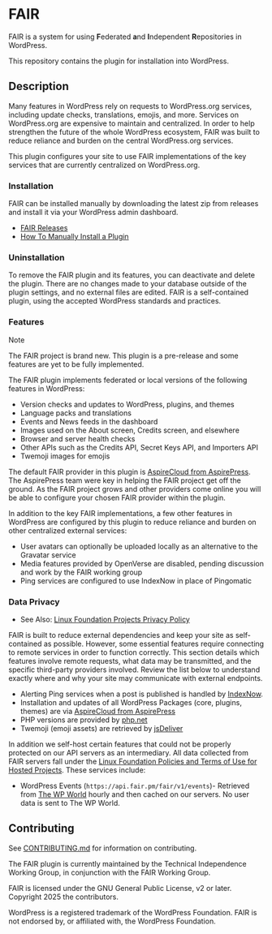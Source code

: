 # FAIR

FAIR is a system for using **F**ederated **a**nd **I**ndependent **R**epositories in WordPress.

This repository contains the plugin for installation into WordPress.

## Description

Many features in WordPress rely on requests to WordPress.org services, including update checks, translations, emojis, and more. Services on WordPress.org are expensive to maintain and centralized. In order to help strengthen the future of the whole WordPress ecosystem, FAIR was built to reduce reliance and burden on the central WordPress.org services.

This plugin configures your site to use FAIR implementations of the key services that are currently centralized on WordPress.org.

### Installation

FAIR can be installed manually by downloading the latest zip from releases and install it via your WordPress admin dashboard.

* [FAIR Releases](https://github.com/fairpm/fair-plugin/releases)
* [How To Manually Install a Plugin](https://wordpress.org/documentation/article/manage-plugins/#manual-plugin-installation-1)

### Uninstallation

To remove the FAIR plugin and its features, you can deactivate and delete the plugin. There are no changes made to your database outside of the plugin settings, and no external files are edited. FAIR is a self-contained plugin, using the accepted WordPress standards and practices.

### Features

> [!NOTE]
> The FAIR project is brand new. This plugin is a pre-release and some features are yet to be fully implemented.

The FAIR plugin implements federated or local versions of the following features in WordPress:

* Version checks and updates to WordPress, plugins, and themes
* Language packs and translations
* Events and News feeds in the dashboard
* Images used on the About screen, Credits screen, and elsewhere
* Browser and server health checks
* Other APIs such as the Credits API, Secret Keys API, and Importers API
* Twemoji images for emojis

The default FAIR provider in this plugin is [AspireCloud from AspirePress](https://aspirepress.org/). The AspirePress team were key in helping the FAIR project get off the ground. As the FAIR project grows and other providers come online you will be able to configure your chosen FAIR provider within the plugin.

In addition to the key FAIR implementations, a few other features in WordPress are configured by this plugin to reduce reliance and burden on other centralized external services:

* User avatars can optionally be uploaded locally as an alternative to the Gravatar service
* Media features provided by OpenVerse are disabled, pending discussion and work by the FAIR working group
* Ping services are configured to use IndexNow in place of Pingomatic

### Data Privacy

* See Also: [Linux Foundation Projects Privacy Policy](https://lfprojects.org/policies/privacy-policy/)

FAIR is built to reduce external dependencies and keep your site as self-contained as possible. However, some essential features require connecting to remote services in order to function correctly. This section details which features involve remote requests, what data may be transmitted, and the specific third-party providers involved. Review the list below to understand exactly where and why your site may communicate with external endpoints.

* Alerting Ping services when a post is published is handled by [IndexNow](https://www.indexnow.org).
* Installation and updates of all WordPress Packages (core, plugins, themes) are via [AspireCloud from AspirePress](https://aspirepress.org/)
* PHP versions are provided by [php.net](https://php.net)
* Twemoji (emoji assets) are retrieved by [jsDeliver](https://cdn.jsdelivr.net/gh/jdecked/twemoji@15.1.0/assets/)

In addition we self-host certain features that could not be properly protected on our API servers as an intermediary. All data collected from FAIR servers fall under the [Linux Foundation Policies and Terms of Use for Hosted Projects](https://lfprojects.org/policies/hosted-project-tools-terms-of-use/). These services include:

* WordPress Events (`https://api.fair.pm/fair/v1/events`)- Retrieved from [The WP World](https://thewp.world) hourly and then cached on our servers. No user data is sent to The WP World.

## Contributing

See [CONTRIBUTING.md](./CONTRIBUTING.md) for information on contributing.

The FAIR plugin is currently maintained by the Technical Independence Working Group, in conjunction with the FAIR Working Group.

FAIR is licensed under the GNU General Public License, v2 or later. Copyright 2025 the contributors.

WordPress is a registered trademark of the WordPress Foundation. FAIR is not endorsed by, or affiliated with, the WordPress Foundation.
